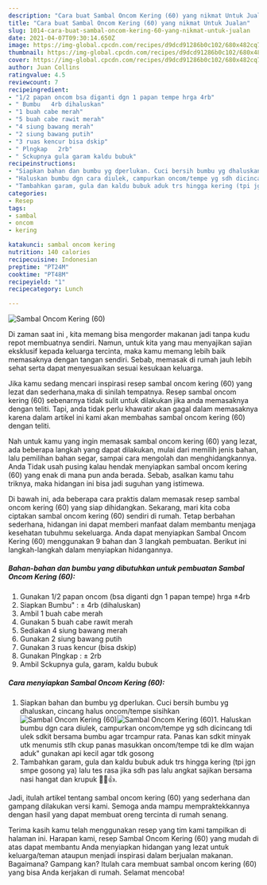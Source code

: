 ```yaml
---
description: "Cara buat Sambal Oncom Kering (60) yang nikmat Untuk Jualan"
title: "Cara buat Sambal Oncom Kering (60) yang nikmat Untuk Jualan"
slug: 1014-cara-buat-sambal-oncom-kering-60-yang-nikmat-untuk-jualan
date: 2021-04-07T09:30:14.650Z
image: https://img-global.cpcdn.com/recipes/d9dcd91286b0c102/680x482cq70/sambal-oncom-kering-60-foto-resep-utama.jpg
thumbnail: https://img-global.cpcdn.com/recipes/d9dcd91286b0c102/680x482cq70/sambal-oncom-kering-60-foto-resep-utama.jpg
cover: https://img-global.cpcdn.com/recipes/d9dcd91286b0c102/680x482cq70/sambal-oncom-kering-60-foto-resep-utama.jpg
author: Juan Collins
ratingvalue: 4.5
reviewcount: 7
recipeingredient:
- "1/2 papan oncom bsa diganti dgn 1 papan tempe hrga 4rb"
- " Bumbu   4rb dihaluskan"
- "1 buah cabe merah"
- "5 buah cabe rawit merah"
- "4 siung bawang merah"
- "2 siung bawang putih"
- "3 ruas kencur bisa dskip"
- " Plngkap   2rb"
- " Sckupnya gula garam kaldu bubuk"
recipeinstructions:
- "Siapkan bahan dan bumbu yg dperlukan. Cuci bersih bumbu yg dhaluskan, cincang halus oncom/tempe sisihkan"
- "Haluskan bumbu dgn cara diulek, campurkan oncom/tempe yg sdh dicincang tdi ulek sdkit bersama bumbu agar trcampur rata. Panas kan sdkit minyak utk menumis stlh ckup panas masukkan oncom/tempe tdi ke dlm wajan aduk&#34; gunakan api kecil agar tdk gosong"
- "Tambahkan garam, gula dan kaldu bubuk aduk trs hingga kering (tpi jgn smpe gosong ya) lalu tes rasa jika sdh pas lalu angkat sajikan bersama nasi hangat dan krupuk 🍚😋👍."
categories:
- Resep
tags:
- sambal
- oncom
- kering

katakunci: sambal oncom kering 
nutrition: 140 calories
recipecuisine: Indonesian
preptime: "PT24M"
cooktime: "PT48M"
recipeyield: "1"
recipecategory: Lunch

---
```



![Sambal Oncom Kering (60)](https://img-global.cpcdn.com/recipes/d9dcd91286b0c102/680x482cq70/sambal-oncom-kering-60-foto-resep-utama.jpg)

Di zaman  saat ini , kita memang bisa mengorder makanan jadi tanpa kudu repot membuatnya sendiri. Namun, untuk kita yang mau menyajikan sajian eksklusif kepada keluarga tercinta, maka kamu memang lebih baik memasaknya dengan tangan sendiri. Sebab, memasak di rumah jauh lebih sehat serta dapat menyesuaikan sesuai kesukaan keluarga.

Jika kamu sedang mencari inspirasi resep sambal oncom kering (60) yang lezat dan sederhana,maka di sinilah tempatnya. Resep sambal oncom kering (60)  sebenarnya tidak sulit untuk dilakukan jika anda memasaknya dengan teliti. Tapi, anda tidak perlu khawatir akan gagal dalam memasaknya 
karena dalam artikel ini kami akan membahas sambal oncom kering (60) dengan teliti.  



Nah untuk kamu yang ingin memasak sambal oncom kering (60) yang lezat, ada beberapa langkah yang dapat dilakukan, mulai dari memilih jenis bahan, lalu pemilihan bahan segar, sampai cara mengolah dan menghidangkannya. Anda Tidak usah pusing kalau hendak menyiapkan sambal oncom kering (60) yang enak di mana pun anda berada. Sebab, asalkan kamu  tahu triknya, maka hidangan ini bisa jadi suguhan yang istimewa.

Di bawah ini, ada beberapa cara praktis  dalam memasak resep sambal oncom kering (60) yang siap dihidangkan. Sekarang, mari kita coba ciptakan sambal oncom kering (60) sendiri di rumah. Tetap berbahan sederhana, hidangan ini dapat memberi manfaat dalam membantu menjaga kesehatan tubuhmu sekeluarga. Anda dapat menyiapkan Sambal Oncom Kering (60) menggunakan 9 bahan dan 3 langkah pembuatan. Berikut ini langkah-langkah dalam menyiapkan hidangannya.

<!--inarticleads1-->

##### Bahan-bahan dan bumbu yang dibutuhkan untuk pembuatan Sambal Oncom Kering (60):

1. Gunakan 1/2 papan oncom (bsa diganti dgn 1 papan tempe) hrga ±4rb
1. Siapkan  Bumbu&#34; : ± 4rb (dihaluskan)
1. Ambil 1 buah cabe merah
1. Gunakan 5 buah cabe rawit merah
1. Sediakan 4 siung bawang merah
1. Gunakan 2 siung bawang putih
1. Gunakan 3 ruas kencur (bisa dskip)
1. Gunakan  Plngkap : ± 2rb
1. Ambil  Sckupnya gula, garam, kaldu bubuk




<!--inarticleads2-->

##### Cara menyiapkan Sambal Oncom Kering (60):

1. Siapkan bahan dan bumbu yg dperlukan. Cuci bersih bumbu yg dhaluskan, cincang halus oncom/tempe sisihkan
<img src="https://img-global.cpcdn.com/steps/53f9a648a097316a/160x128cq70/sambal-oncom-kering-60-langkah-memasak-1-foto.jpg" alt="Sambal Oncom Kering (60)"><img src="https://img-global.cpcdn.com/steps/fdc04d0daa62bd88/160x128cq70/sambal-oncom-kering-60-langkah-memasak-1-foto.jpg" alt="Sambal Oncom Kering (60)">1. Haluskan bumbu dgn cara diulek, campurkan oncom/tempe yg sdh dicincang tdi ulek sdkit bersama bumbu agar trcampur rata. Panas kan sdkit minyak utk menumis stlh ckup panas masukkan oncom/tempe tdi ke dlm wajan aduk&#34; gunakan api kecil agar tdk gosong
1. Tambahkan garam, gula dan kaldu bubuk aduk trs hingga kering (tpi jgn smpe gosong ya) lalu tes rasa jika sdh pas lalu angkat sajikan bersama nasi hangat dan krupuk 🍚😋👍.




Jadi, itulah artikel tentang  sambal oncom kering (60)  yang sederhana dan gampang dilakukan versi kami. Semoga anda mampu mempraktekkannya dengan hasil yang dapat membuat oreng tercinta di rumah senang. 

Terima kasih kamu telah menggunakan resep yang tim kami tampilkan di halaman ini. Harapan kami, resep  Sambal Oncom Kering (60) yang mudah di atas dapat membantu Anda menyiapkan hidangan yang lezat untuk keluarga/teman ataupun menjadi inspirasi dalam berjualan makanan. Bagaimana? Gampang kan? Itulah cara membuat sambal oncom kering (60) yang bisa Anda kerjakan di rumah. Selamat mencoba!

